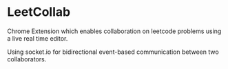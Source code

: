 # LeetCollab
Chrome Extension which enables collaboration on leetcode problems using a live real time editor.

Using socket.io for bidirectional event-based communication between two collaborators.
